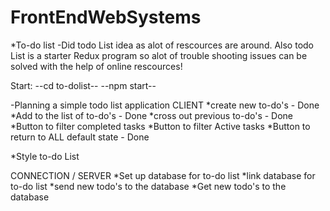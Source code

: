 # FrontEndWebSystems
*To-do list
-Did todo List idea as alot of rescources are around.
Also todo List is a starter Redux program so alot of trouble shooting issues can be solved with the help of online rescources!

Start:
  --cd to-dolist--
  --npm start--
  
-Planning a simple todo list application
CLIENT
*create new to-do's  - Done
*Add to the list of to-do's - Done
*cross out previous to-do's - Done
*Button to filter completed tasks
*Button to filter Active tasks
*Button to return to ALL default state - Done

*Style to-do List

CONNECTION / SERVER
*Set up database for to-do list
*link database for to-do list
*send new todo's to the database
*Get new todo's to the database